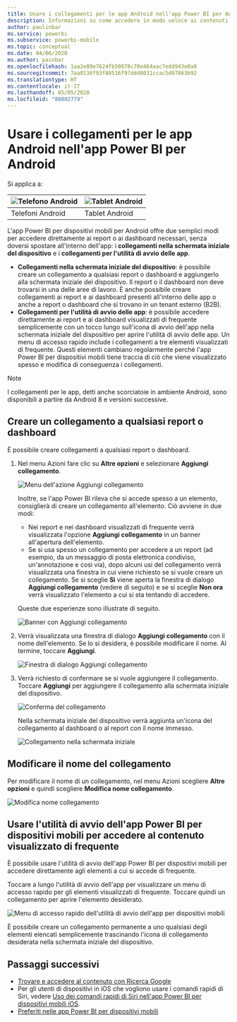 ```yaml
---
title: Usare i collegamenti per le app Android nell'app Power BI per Android
description: Informazioni su come accedere in modo veloce ai contenuti visualizzati di frequente direttamente con i collegamenti e Ricerca Google.
author: paulinbar
ms.service: powerbi
ms.subservice: powerbi-mobile
ms.topic: conceptual
ms.date: 04/06/2020
ms.author: painbar
ms.openlocfilehash: 1aa2e80e7624fb50878c70e464aac7edd943e0a8
ms.sourcegitcommit: 7aa0136f93f88516f97ddd8031ccac5d07863b92
ms.translationtype: HT
ms.contentlocale: it-IT
ms.lasthandoff: 05/05/2020
ms.locfileid: "80802779"
---
```

# <a name="use-android-app-shortcuts-in-the-power-bi-android-app"></a>Usare i collegamenti per le app Android nell'app Power BI per Android

Si applica a:

| ![Telefono Android](./media/mobile-app-quick-access-shortcuts/android-logo-40-px.png) | ![Tablet Android](./media/mobile-app-quick-access-shortcuts/android-logo-40-px.png) |
|:--- |:--- |
| Telefoni Android |Tablet Android |

L'app Power BI per dispositivi mobili per Android offre due semplici modi per accedere direttamente ai report o ai dashboard necessari, senza doversi spostare all'interno dell'app: i **collegamenti nella schermata iniziale del dispositivo** e i **collegamenti per l'utilità di avvio delle app**.
 * **Collegamenti nella schermata iniziale del dispositivo**: è possibile creare un collegamento a qualsiasi report o dashboard e aggiungerlo alla schermata iniziale del dispositivo. Il report o il dashboard non deve trovarsi in una delle aree di lavoro. È anche possibile creare collegamenti ai report e ai dashboard presenti all'interno delle app o anche a report o dashboard che si trovano in un tenant esterno (B2B).
 * **Collegamenti per l'utilità di avvio delle app**: è possibile accedere direttamente ai report e ai dashboard visualizzati di frequente semplicemente con un tocco lungo sull'icona di avvio dell'app nella schermata iniziale del dispositivo per aprire l'utilità di avvio delle app. Un menu di accesso rapido include i collegamenti a tre elementi visualizzati di frequente. Questi elementi cambiano regolarmente perché l'app Power BI per dispositivi mobili tiene traccia di ciò che viene visualizzato spesso e modifica di conseguenza i collegamenti.

 >[!NOTE]
 >I collegamenti per le app, detti anche scorciatoie in ambiente Android, sono disponibili a partire da Android 8 e versioni successive.

## <a name="create-a-shortcut-to-any-report-or-dashboard"></a>Creare un collegamento a qualsiasi report o dashboard

È possibile creare collegamenti a qualsiasi report o dashboard.

1. Nel menu Azioni fare clic su **Altre opzioni** e selezionare **Aggiungi collegamento**.

   ![Menu dell'azione Aggiungi collegamento](media/mobile-app-quick-access-shortcuts/mobile-add-shortcut-action-menu.png)

   Inoltre, se l'app Power BI rileva che si accede spesso a un elemento, consiglierà di creare un collegamento all'elemento. Ciò avviene in due modi:
   * Nei report e nei dashboard visualizzati di frequente verrà visualizzata l'opzione **Aggiungi collegamento** in un banner all'apertura dell'elemento.
   * Se si usa spesso un collegamento per accedere a un report (ad esempio, da un messaggio di posta elettronica condiviso, un'annotazione e così via), dopo alcuni usi del collegamento verrà visualizzata una finestra in cui viene richiesto se si vuole creare un collegamento. Se si sceglie **Sì** viene aperta la finestra di dialogo **Aggiungi collegamento** (vedere di seguito) e se si sceglie **Non ora** verrà visualizzato l'elemento a cui si sta tentando di accedere.
   
   Queste due esperienze sono illustrate di seguito.

   ![Banner con Aggiungi collegamento](media/mobile-app-quick-access-shortcuts/mobile-add-shortcut-banner.png)


 1. Verrà visualizzata una finestra di dialogo **Aggiungi collegamento** con il nome dell'elemento. Se lo si desidera, è possibile modificare il nome. Al termine, toccare **Aggiungi**.

    ![Finestra di dialogo Aggiungi collegamento](media/mobile-app-quick-access-shortcuts/mobile-add-shortcut-dialog.png)

1. Verrà richiesto di confermare se si vuole aggiungere il collegamento. Toccare **Aggiungi** per aggiungere il collegamento alla schermata iniziale del dispositivo.

   ![Conferma del collegamento](media/mobile-app-quick-access-shortcuts/mobile-confirm-shortcut.png)

   Nella schermata iniziale del dispositivo verrà aggiunta un'icona del collegamento al dashboard o al report con il nome immesso.

   ![Collegamento nella schermata iniziale](media/mobile-app-quick-access-shortcuts/mobile-shortcut-on-home-screen.png)

## <a name="edit-the-shortcut-name"></a>Modificare il nome del collegamento

Per modificare il nome di un collegamento, nel menu Azioni scegliere **Altre opzioni** e quindi scegliere **Modifica nome collegamento**.

 ![Modifica nome collegamento](media/mobile-app-quick-access-shortcuts/mobile-edit-shortcut.png)

## <a name="use-the-power-bi-mobile-app-launcher-to-access-frequently-viewed-content"></a>Usare l'utilità di avvio dell'app Power BI per dispositivi mobili per accedere al contenuto visualizzato di frequente

È possibile usare l'utilità di avvio dell'app Power BI per dispositivi mobili per accedere direttamente agli elementi a cui si accede di frequente.

Toccare a lungo l'utilità di avvio dell'app per visualizzare un menu di accesso rapido per gli elementi visualizzati di frequente. Toccare quindi un collegamento per aprire l'elemento desiderato.

![Menu di accesso rapido dell'utilità di avvio dell'app per dispositivi mobili](media/mobile-app-quick-access-shortcuts/mobile-shortcut-from-quick-access-menu.png)

È possibile creare un collegamento permanente a uno qualsiasi degli elementi elencati semplicemente trascinando l'icona di collegamento desiderata nella schermata iniziale del dispositivo.

## <a name="next-steps"></a>Passaggi successivi
* [Trovare e accedere al contenuto con Ricerca Google](mobile-app-find-access-google-search.md)
* Per gli utenti di dispositivi in iOS che vogliono usare i comandi rapidi di Siri, vedere [Uso dei comandi rapidi di Siri nell'app Power BI per dispositivi mobili iOS](mobile-apps-ios-siri-shortcuts.md).
* [Preferiti nelle app Power BI per dispositivi mobili](mobile-apps-favorites.md)
